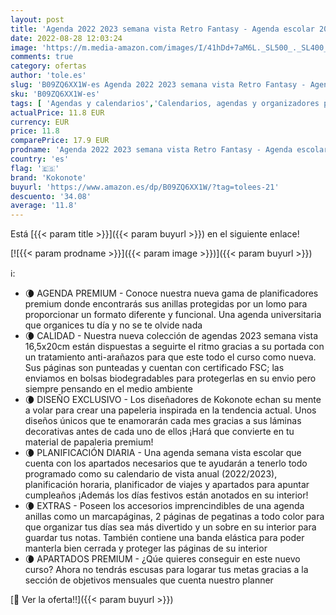 ```yaml
---
layout: post
title: 'Agenda 2022 2023 semana vista Retro Fantasy - Agenda escolar 2022 2023 desde agosto 2022 a diciembre 2023 │ Agenda semana vista 17 meses - Agenda Kokonote 2022 2023 - Vuelta al cole material escolar'
date: 2022-08-28 12:03:24
image: 'https://m.media-amazon.com/images/I/41hDd+7aM6L._SL500_._SL400_.jpg'
comments: true
category: ofertas
author: 'tole.es'
slug: 'B09ZQ6XX1W-es Agenda 2022 2023 semana vista Retro Fantasy - Agenda...'
sku: 'B09ZQ6XX1W-es'
tags: [ 'Agendas y calendarios','Calendarios, agendas y organizadores personales','Oficina y papelería','escolar','kokonote','material','🇪🇸', ]
actualPrice: 11.8 EUR
currency: EUR
price: 11.8
comparePrice: 17.9 EUR
prodname: 'Agenda 2022 2023 semana vista Retro Fantasy - Agenda escolar 2022 2023 desde agosto 2022 a diciembre 2023 │ Agenda semana vista 17 meses - Agenda Kokonote 2022 2023 - Vuelta al cole material escolar'
country: 'es'
flag: '🇪🇸'
brand: 'Kokonote'
buyurl: 'https://www.amazon.es/dp/B09ZQ6XX1W/?tag=tolees-21'
descuento: '34.08'
average: '11.8'
---
```


Está [{{< param title >}}]({{< param buyurl >}}) en el siguiente enlace!

[![{{< param prodname >}}]({{< param image >}})]({{< param buyurl >}})

ℹ️:

- 🌘 AGENDA PREMIUM - Conoce nuestra nueva gama de planificadores premium donde encontrarás sus anillas protegidas por un lomo para proporcionar un formato diferente y funcional. Una agenda universitaria que organices tu día y no se te olvide nada
- 🌘 CALIDAD - Nuestra nueva colección de agendas 2023 semana vista 16,5x20cm están dispuestas a seguirte el ritmo gracias a su portada con un tratamiento anti-arañazos para que este todo el curso como nueva. Sus páginas son punteadas y cuentan con certificado FSC; las enviamos en bolsas biodegradables para protegerlas en su envio pero siempre pensando en el medio ambiente
- 🌘 DISEÑO EXCLUSIVO - Los diseñadores de Kokonote echan su mente a volar para crear una papeleria inspirada en la tendencia actual. Unos diseños únicos que te enamorarán cada mes gracias a sus láminas decorativas antes de cada uno de ellos ¡Hará que convierte en tu material de papaleria premium!
- 🌘 PLANIFICACIÓN DIARIA - Una agenda semana vista escolar que cuenta con los apartados necesarios que te ayudarán a tenerlo todo programado como su calendario de vista anual (2022/2023), planificación horaria, planificador de viajes y apartados para apuntar cumpleaños ¡Además los días festivos están anotados en su interior!
- 🌘 EXTRAS - Poseen los accesorios imprencindibles de una agenda anillas como un marcapáginas, 2 páginas de pegatinas a todo color para que organizar tus días sea más divertido y un sobre en su interior para guardar tus notas. También contiene una banda elástica para poder manterla bien cerrada y proteger las páginas de su interior
- 🌘 APARTADOS PREMIUM - ¿Qúe quieres conseguir en este nuevo curso? Ahora no tendrás escusas para logarar tus metas gracias a la sección de objetivos mensuales que cuenta nuestro planner

[🛒 Ver la oferta!!]({{< param buyurl >}})
